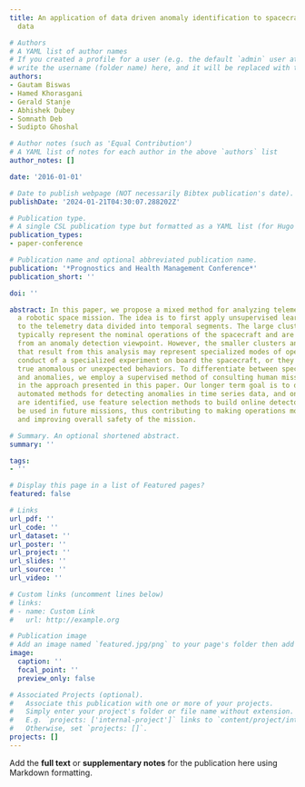 ```yaml
---
title: An application of data driven anomaly identification to spacecraft telemetry
  data

# Authors
# A YAML list of author names
# If you created a profile for a user (e.g. the default `admin` user at `content/authors/admin/`), 
# write the username (folder name) here, and it will be replaced with their full name and linked to their profile.
authors:
- Gautam Biswas
- Hamed Khorasgani
- Gerald Stanje
- Abhishek Dubey
- Somnath Deb
- Sudipto Ghoshal

# Author notes (such as 'Equal Contribution')
# A YAML list of notes for each author in the above `authors` list
author_notes: []

date: '2016-01-01'

# Date to publish webpage (NOT necessarily Bibtex publication's date).
publishDate: '2024-01-21T04:30:07.288202Z'

# Publication type.
# A single CSL publication type but formatted as a YAML list (for Hugo requirements).
publication_types:
- paper-conference

# Publication name and optional abbreviated publication name.
publication: '*Prognostics and Health Management Conference*'
publication_short: ''

doi: ''

abstract: In this paper, we propose a mixed method for analyzing telemetry data from
  a robotic space mission. The idea is to first apply unsupervised learning methods
  to the telemetry data divided into temporal segments. The large clusters that ensue
  typically represent the nominal operations of the spacecraft and are not of interest
  from an anomaly detection viewpoint. However, the smaller clusters and outliers
  that result from this analysis may represent specialized modes of operation, e.g.,
  conduct of a specialized experiment on board the spacecraft, or they may represent
  true anomalous or unexpected behaviors. To differentiate between specialized modes
  and anomalies, we employ a supervised method of consulting human mission experts
  in the approach presented in this paper. Our longer term goal is to develop more
  automated methods for detecting anomalies in time series data, and once anomalies
  are identified, use feature selection methods to build online detectors that can
  be used in future missions, thus contributing to making operations more effective
  and improving overall safety of the mission.

# Summary. An optional shortened abstract.
summary: ''

tags:
- ''

# Display this page in a list of Featured pages?
featured: false

# Links
url_pdf: ''
url_code: ''
url_dataset: ''
url_poster: ''
url_project: ''
url_slides: ''
url_source: ''
url_video: ''

# Custom links (uncomment lines below)
# links:
# - name: Custom Link
#   url: http://example.org

# Publication image
# Add an image named `featured.jpg/png` to your page's folder then add a caption below.
image:
  caption: ''
  focal_point: ''
  preview_only: false

# Associated Projects (optional).
#   Associate this publication with one or more of your projects.
#   Simply enter your project's folder or file name without extension.
#   E.g. `projects: ['internal-project']` links to `content/project/internal-project/index.md`.
#   Otherwise, set `projects: []`.
projects: []
---
```


Add the **full text** or **supplementary notes** for the publication here using Markdown formatting.
